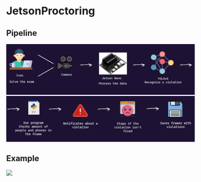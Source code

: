 # JetsonProctoring

## Pipeline

![](results/Pipeline1.png)
![](results/Pipeline2.png)

## Example

![](results/video.gif)
